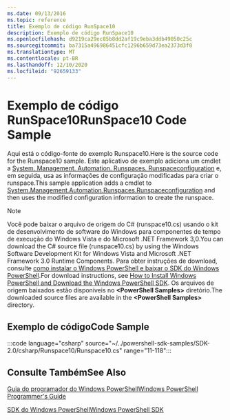 ```yaml
---
ms.date: 09/13/2016
ms.topic: reference
title: Exemplo de código RunSpace10
description: Exemplo de código RunSpace10
ms.openlocfilehash: d9219ca29ec85b8dd2af19c9eba3ddb49050c25c
ms.sourcegitcommit: ba7315a496986451cfc1296b659d73ea2373d3f0
ms.translationtype: MT
ms.contentlocale: pt-BR
ms.lasthandoff: 12/10/2020
ms.locfileid: "92659133"
---
```

# <a name="runspace10-code-sample"></a><span data-ttu-id="25c11-103">Exemplo de código RunSpace10</span><span class="sxs-lookup"><span data-stu-id="25c11-103">RunSpace10 Code Sample</span></span>

<span data-ttu-id="25c11-104">Aqui está o código-fonte do exemplo Runspace10.</span><span class="sxs-lookup"><span data-stu-id="25c11-104">Here is the source code for the Runspace10 sample.</span></span> <span data-ttu-id="25c11-105">Este aplicativo de exemplo adiciona um cmdlet a [System. Management. Automation. Runspaces. Runspaceconfiguration](/dotnet/api/System.Management.Automation.Runspaces.RunspaceConfiguration) e, em seguida, usa as informações de configuração modificadas para criar o runspace.</span><span class="sxs-lookup"><span data-stu-id="25c11-105">This sample application adds a cmdlet to [System.Management.Automation.Runspaces.Runspaceconfiguration](/dotnet/api/System.Management.Automation.Runspaces.RunspaceConfiguration) and then uses the modified configuration information to create the runspace.</span></span>

> [!NOTE]
> <span data-ttu-id="25c11-106">Você pode baixar o arquivo de origem do C# (runspace10.cs) usando o kit de desenvolvimento de software do Windows para componentes de tempo de execução do Windows Vista e do Microsoft .NET Framework 3,0.</span><span class="sxs-lookup"><span data-stu-id="25c11-106">You can download the C# source file (runspace10.cs) by using the Windows Software Development Kit for Windows Vista and Microsoft .NET Framework 3.0 Runtime Components.</span></span> <span data-ttu-id="25c11-107">Para obter instruções de download, consulte [como instalar o Windows PowerShell e baixar o SDK do Windows PowerShell](/powershell/scripting/developer/installing-the-windows-powershell-sdk).</span><span class="sxs-lookup"><span data-stu-id="25c11-107">For download instructions, see [How to Install Windows PowerShell and Download the Windows PowerShell SDK](/powershell/scripting/developer/installing-the-windows-powershell-sdk).</span></span>
> <span data-ttu-id="25c11-108">Os arquivos de origem baixados estão disponíveis no **\<PowerShell Samples>** diretório.</span><span class="sxs-lookup"><span data-stu-id="25c11-108">The downloaded source files are available in the **\<PowerShell Samples>** directory.</span></span>

## <a name="code-sample"></a><span data-ttu-id="25c11-109">Exemplo de código</span><span class="sxs-lookup"><span data-stu-id="25c11-109">Code Sample</span></span>

:::code language="csharp" source="~/../powershell-sdk-samples/SDK-2.0/csharp/Runspace10/Runspace10.cs" range="11-118":::

## <a name="see-also"></a><span data-ttu-id="25c11-110">Consulte Também</span><span class="sxs-lookup"><span data-stu-id="25c11-110">See Also</span></span>

[<span data-ttu-id="25c11-111">Guia do programador do Windows PowerShell</span><span class="sxs-lookup"><span data-stu-id="25c11-111">Windows PowerShell Programmer's Guide</span></span>](./windows-powershell-programmer-s-guide.md)

[<span data-ttu-id="25c11-112">SDK do Windows PowerShell</span><span class="sxs-lookup"><span data-stu-id="25c11-112">Windows PowerShell SDK</span></span>](../windows-powershell-reference.md)
